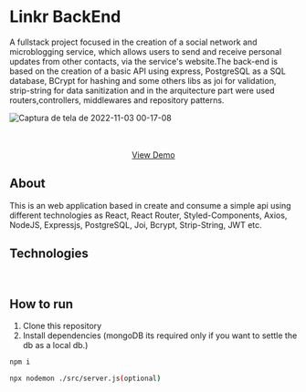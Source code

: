 # Linkr BackEnd

A fullstack project focused in the creation of a  social network and microblogging service, which allows users to send and receive personal updates from other contacts, via the service's website.The back-end is based on the creation of a basic API using express, PostgreSQL as a SQL database, BCrypt for hashing and some others libs as joi for validation, strip-string for data sanitization and in the arquitecture part were used routers,controllers, middlewares and repository patterns.

![Captura de tela de 2022-11-03 00-17-08](https://user-images.githubusercontent.com/99501431/199641681-5bd4969a-a9e2-4a6f-830b-aed1e6364df4.png)



 <p align="center">

   <br />
   <br />
   <a href='https://linkrfront.vercel.app/' target='_blank' noreferrer>View Demo</a>
   <br />
 </p>

## About

This is an web application based in create and consume a simple api using different technologies as React, React Router, Styled-Components, Axios, NodeJS, Expressjs, PostgreSQL, Joi, Bcrypt, Strip-String, JWT etc.

## Technologies
<p>
  <img src="https://img.shields.io/badge/Express.js-000000?style=for-the-badge&logo=express&logoColor=white" alt=""/>
  <img src="https://img.shields.io/badge/json-5E5C5C?style=for-the-badge&logo=json&logoColor=white" alt=""/>
  <img src="https://img.shields.io/badge/JavaScript-323330?style=for-the-badge&logo=javascript&logoColor=F7DF1E" alt=""/>
  <img src="https://img.shields.io/badge/HTML5-E34F26?style=for-the-badge&logo=html5&logoColor=white" alt=""/>
  <img src="https://img.shields.io/badge/CSS3-1572B6?style=for-the-badge&logo=css3&logoColor=white" alt=""/>
  <img src="https://img.shields.io/badge/postgres-%23316192.svg?style=for-the-badge&logo=postgresql&logoColor=white" alt=""/>
  <img src="https://img.shields.io/badge/semantic%20ui%20react-35BDB2?style=for-the-badge&logo=semanticuireact&logoColor=white" alt=""/>
  <img src="https://img.shields.io/badge/React-20232A?style=for-the-badge&logo=react&logoColor=61DAFB" alt=""/>
  <img src="https://img.shields.io/badge/React_Router-CA4245?style=for-the-badge&logo=react-router&logoColor=white" alt=""/>
  <img src="https://img.shields.io/badge/styled--components-DB7093?style=for-the-badge&logo=styled-components&logoColor=white" alt=""/>
  <img src="https://img.shields.io/badge/Node.js-339933?style=for-the-badge&logo=nodedotjs&logoColor=white" alt=""/>
 </p>
 
 ## How to run

1. Clone this repository
2. Install dependencies (mongoDB its required only if you want to settle the db as a local db.)
```bash
npm i
```
```bash
npx nodemon ./src/server.js(optional)
```
